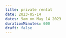 ```yaml
---
title: private rental
date: 2023-05-14
dates: 9am on May 14 2023
durationMinutes: 600
draft: false
---
```

